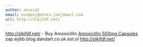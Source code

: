 ```yaml
---
author: anixial
email: osoqexj@otnis.jonjamail.com
url: http://slkjfdf.net/
---
```


http://slkjfdf.net/ - Buy Amoxicillin <a href="http://slkjfdf.net/">Amoxicillin 500mg Capsules</a> zap.eybb.blog.dandart.co.uk.est.ol http://slkjfdf.net/